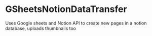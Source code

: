# GSheetsNotionDataTransfer
Uses Google sheets and Notion API to create new pages in a notion database, uploads thumbnails too
